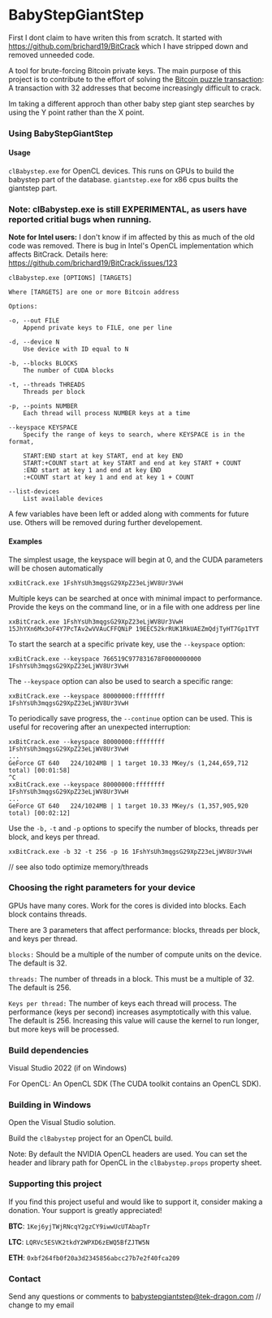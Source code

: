 # BabyStepGiantStep


First I dont claim to have writen this from scratch. It started with https://github.com/brichard19/BitCrack which I have stripped down and removed unneeded code. 


A tool for brute-forcing Bitcoin private keys. 
The main purpose of this project is to contribute to the effort of solving the
 [Bitcoin puzzle transaction](https://blockchain.info/tx/08389f34c98c606322740c0be6a7125d9860bb8d5cb182c02f98461e5fa6cd15): A transaction with 32 addresses that become increasingly difficult to crack.

Im taking a different approch than other baby step giant step searches by using the Y point rather than the X point.   

### Using BabyStepGiantStep

#### Usage

`clBabystep.exe` for OpenCL devices. This runs  on GPUs to build the babystep part of the database.
`giantstep.exe` for x86 cpus builts the giantstep part. 
### Note: **clBabystep.exe is still EXPERIMENTAL**, as users have reported critial bugs when running.

**Note for Intel users:**
  I don't know if im affected by this as much of the old code was removed.
There is bug in Intel's OpenCL implementation which affects BitCrack. Details here: https://github.com/brichard19/BitCrack/issues/123


```
clBabystep.exe [OPTIONS] [TARGETS]

Where [TARGETS] are one or more Bitcoin address

Options:

-o, --out FILE
    Append private keys to FILE, one per line

-d, --device N
    Use device with ID equal to N

-b, --blocks BLOCKS
    The number of CUDA blocks

-t, --threads THREADS
    Threads per block

-p, --points NUMBER
    Each thread will process NUMBER keys at a time

--keyspace KEYSPACE
    Specify the range of keys to search, where KEYSPACE is in the format,

	START:END start at key START, end at key END
	START:+COUNT start at key START and end at key START + COUNT
    :END start at key 1 and end at key END
	:+COUNT start at key 1 and end at key 1 + COUNT

--list-devices
    List available devices

```


A few variables have been left or added along with comments for future use. Others will be removed during further developement.
#### Examples

The simplest usage, the keyspace will begin at 0, and the CUDA parameters will be chosen automatically
```
xxBitCrack.exe 1FshYsUh3mqgsG29XpZ23eLjWV8Ur3VwH
```

Multiple keys can be searched at once with minimal impact to performance. Provide the keys on the command line, or in a file with one address per line
```
xxBitCrack.exe 1FshYsUh3mqgsG29XpZ23eLjWV8Ur3VwH 15JhYXn6Mx3oF4Y7PcTAv2wVVAuCFFQNiP 19EEC52krRUK1RkUAEZmQdjTyHT7Gp1TYT
```

To start the search at a specific private key, use the `--keyspace` option:

```
xxBitCrack.exe --keyspace 766519C977831678F0000000000 1FshYsUh3mqgsG29XpZ23eLjWV8Ur3VwH
```

The `--keyspace` option can also be used to search a specific range:

```
xxBitCrack.exe --keyspace 80000000:ffffffff 1FshYsUh3mqgsG29XpZ23eLjWV8Ur3VwH
```

To periodically save progress, the `--continue` option can be used. This is useful for recovering
after an unexpected interruption:

```
xxBitCrack.exe --keyspace 80000000:ffffffff 1FshYsUh3mqgsG29XpZ23eLjWV8Ur3VwH
...
GeForce GT 640   224/1024MB | 1 target 10.33 MKey/s (1,244,659,712 total) [00:01:58]
^C
xxBitCrack.exe --keyspace 80000000:ffffffff 1FshYsUh3mqgsG29XpZ23eLjWV8Ur3VwH
...
GeForce GT 640   224/1024MB | 1 target 10.33 MKey/s (1,357,905,920 total) [00:02:12]
```


Use the `-b,` `-t` and `-p` options to specify the number of blocks, threads per block, and keys per thread.
```
xxBitCrack.exe -b 32 -t 256 -p 16 1FshYsUh3mqgsG29XpZ23eLjWV8Ur3VwH
```

// see also todo optimize memory/threads 

### Choosing the right parameters for your device

GPUs have many cores. Work for the cores is divided into blocks. Each block contains threads.

There are 3 parameters that affect performance: blocks, threads per block, and keys per thread.


`blocks:` Should be a multiple of the number of compute units on the device. The default is 32.

`threads:` The number of threads in a block. This must be a multiple of 32. The default is 256.

`Keys per thread:` The number of keys each thread will process. The performance (keys per second)
increases asymptotically with this value. The default is 256. Increasing this value will cause the
kernel to run longer, but more keys will be processed.


### Build dependencies

Visual Studio 2022 (if on Windows)

For OpenCL: An OpenCL SDK (The CUDA toolkit contains an OpenCL SDK).


### Building in Windows

Open the Visual Studio solution.

Build the `clBabystep` project for an OpenCL build.

Note: By default the NVIDIA OpenCL headers are used. You can set the header and library path for
OpenCL in the `clBabystep.props` property sheet.




### Supporting this project  

If you find this project useful and would like to support it, consider making a donation. Your support is greatly appreciated!

**BTC**: `1Kej6yjTWjRNcqY2gzCY9iwwUcUTAbapTr`

**LTC**: `LQRVc5ESVK2tkdY2WPXD6zEWQ5BfZJTW5N`

**ETH**: `0xbf264fb0f20a3d2345856abcc27b7e2f40fca209`

### Contact

Send any questions or comments to babystepgiantstep@tek-dragon.com // change to my email
